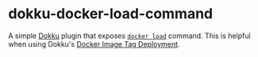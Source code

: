 # dokku-docker-load-command

A simple [Dokku](https://github.com/dokku/dokku) plugin that exposes [`docker load`](https://docs.docker.com/engine/reference/commandline/load/) command. This is helpful when using Dokku's [Docker Image Tag Deployment](http://dokku.viewdocs.io/dokku/deployment/methods/images/).
